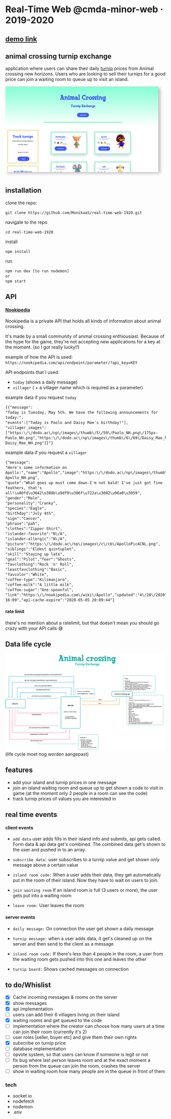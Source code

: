 # Real-Time Web @cmda-minor-web · 2019-2020

## [demo link](https://acnh-turnip-exchange.herokuapp.com/)

## animal crossing turnip exchange

application where users can share their daily [turnip](https://www.gamesradar.com/animal-crossing-new-horizons-turnips/) prices from Animal crossing new horizons. Users who are looking to sell their turnips for a good price can join a waiting room to queue up to visit an island.

![met afbeelding](./public/app-example.png)

## installation

clone the repo:

```
git clone https://github.com/MonikaaS/real-time-web-1920.git
```

navigate to the repo

```
cd real-time-web-1920
```

install

```
npm install
```

run

```
npm run dev [to run nodemon]
or
npm start
```

## API

#### [Nookipedia](https://nookipedia.com/api/)

Nookipedia is a private API that holds all kinds of information about animal crossing.

It's made by a small community of animal crossing enthiousiast. Because of the hype for the game, they're not accepting new applications for a key at the moment. (so I got really lucky!!)

example of how the API is used:
`https://nookipedia.com/api/endpoint/parameter/?api_key=KEY`

API endpoints that I used:

- `today` (shows a daily message)
- `villager` ( + a villager name which is required as a parameter)

example data if you request `today`

```
{{"message":
"Today is Tuesday, May 5th. We have the following announcements for today:",
"events":["Today is Paolo and Daisy Mae's birthday!"],
"villager_images":["https:\/\/dodo.ac\/np\/images\/thumb\/5\/59\/Paolo_NH.png\/175px-Paolo_NH.png","https:\/\/dodo.ac\/np\/images\/thumb\/6\/69\/Daisy_Mae_NH.png\/175px-Daisy_Mae_NH.png"]}"}
```

example data if you request a `villager`

```
{"message":
"Here's some information on Apollo:","name":"Apollo","image":"https:\/\/dodo.ac\/np\/images\/thumb\/2\/28\/Apollo_NH.png\/175px-Apollo_NH.png",
"quote":"What goes up must come down.I'm not bald! I've just got fine feathers, that's all!\u80fd\u3042\u308b\u9df9\u306f\u722a\u3092\u96a0\u3059",
"gender":"Male",
"personality":"Cranky",
"species":"Eagle",
"birthday":"July 4th",
"sign":"Cancer",
"phrase":"pah",
"clothes":"Zipper Shirt",
"islander-favorite":"N\/A",
"islander-allergic":"N\/A",
"picture":"https:\/\/dodo.ac\/np\/images\/c\/cb\/ApolloPicACNL.png",
"siblings":"Eldest quintuplet",
"skill":"Staying up late",
"goal":"Pilot","fear":"Ghosts",
"favclothing":"Rock 'n' Roll",
"leastfavclothing":"Basic",
"favcolor":"White",
"coffee-type":"Kilimanjaro",
"coffee-milk":"A little milk",
"coffee-sugar":"One spoonful",
"link":"https:\/\/nookipedia.com\/wiki\/Apollo","updated":"4\/28\/2020","cached":"05\/5\/2020 16:09","api-cache-expire":"2020-05-05 20:09:44"}
```

#### rate limit

there's no mention about a ratelimit, but that doesn't mean you should go crazy with your API calls 😅

## Data life cycle

![met afbeelding](./public/turnip-exchange-data-life-cycle-2.png)
(life cycle moet nog worden aangepast)

## features

- add your island and turnip prices in one message
- join an island waiting room and queue up to get shown a code to visit in game (at the moment only 2 people in a room can see the code)
- track turnip prices of values you are interested in

## real time events

#### client events

- `add data`
  user adds fills in their island info and submits, api gets called. Form data & api data get's combined. The combined data get's shown to the user and pushed in to an array.

- `subscribe data:`
  user subscribes to a turnip value and get shown only message above a certain value

- `island room code:`
  When a user adds their data, they get automatically put in the room of their island. Now they have to wait on users to join.

- `join waiting room`
  If an island room is full (3 users or more), the user gets put into a waiting room

- `leave room:`
  User leaves the room

#### server events

- `daily message:`
  On connection the user get shown a daily message
- `turnip message:`
  when a user adds data, it get's cleaned up on the server and then send to the client as a message
- `island room code:`
  If there's less than 4 people in the room, a user from the waiting room gets pushed into this one and leaves the other

- `turnip board:`
  Shows cached messages on connection

## to do/Whislist

- [x] Cache incoming messages & rooms on the server
- [x] show messages
- [x] api implementation
- [ ] users can add their 6 villagers living on their island
- [x] waiting rooms and get queued to the code
- [ ] implementation where the creator can choose how many users at a time can join their room (currently it's 2)
- [ ] user roles [seller, buyer etc] and give them their own rights
- [x] subscribe on turnip price
- [ ] database implementation
- [ ] opvote system, so that users can know if someone is legit or not
- [ ] fix bug where last person leaves room and at the exact moment a person from the queue can join the room, crashes the server
- [ ] show in waiting room how many people are in the queue in front of them

### tech

- socket.io
- nodefetch
- nodemon
- .env
